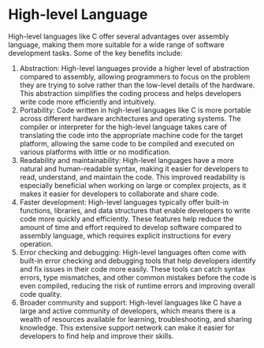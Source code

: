# High-level Language

High-level languages like C offer several advantages over assembly language, making them more suitable for a wide range of software development tasks. Some of the key benefits include:

1. Abstraction: High-level languages provide a higher level of abstraction compared to assembly, allowing programmers to focus on the problem they are trying to solve rather than the low-level details of the hardware. This abstraction simplifies the coding process and helps developers write code more efficiently and intuitively.
2. Portability: Code written in high-level languages like C is more portable across different hardware architectures and operating systems. The compiler or interpreter for the high-level language takes care of translating the code into the appropriate machine code for the target platform, allowing the same code to be compiled and executed on various platforms with little or no modification.
3. Readability and maintainability: High-level languages have a more natural and human-readable syntax, making it easier for developers to read, understand, and maintain the code. This improved readability is especially beneficial when working on large or complex projects, as it makes it easier for developers to collaborate and share code.
4. Faster development: High-level languages typically offer built-in functions, libraries, and data structures that enable developers to write code more quickly and efficiently. These features help reduce the amount of time and effort required to develop software compared to assembly language, which requires explicit instructions for every operation.
5. Error checking and debugging: High-level languages often come with built-in error checking and debugging tools that help developers identify and fix issues in their code more easily. These tools can catch syntax errors, type mismatches, and other common mistakes before the code is even compiled, reducing the risk of runtime errors and improving overall code quality.
6. Broader community and support: High-level languages like C have a large and active community of developers, which means there is a wealth of resources available for learning, troubleshooting, and sharing knowledge. This extensive support network can make it easier for developers to find help and improve their skills.
